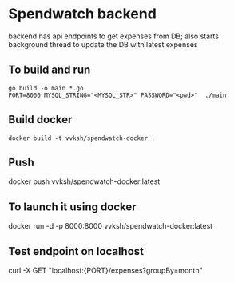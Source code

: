 # Spendwatch backend 

backend has api endpoints to get expenses from DB; also starts
background thread to update the DB with latest expenses


## To build and run
```
go build -o main *.go
PORT=8000 MYSQL_STRING="<MYSQL_STR>" PASSWORD="<pwd>"  ./main
```

## Build docker
```
docker build -t vvksh/spendwatch-docker .
```

## Push

docker push vvksh/spendwatch-docker:latest

## To launch it using docker
 docker run -d -p 8000:8000 vvksh/spendwatch-docker:latest

## Test endpoint on localhost
curl -X GET "localhost:{PORT}/expenses?groupBy=month"